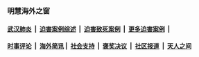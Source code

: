 
### 明慧海外之窗

####  [武汉肺炎](indexes/365.md?t=04030800) &nbsp;|&nbsp;  [迫害案例综述](indexes/328.md?t=04030800) &nbsp;|&nbsp; [迫害致死案例](indexes/277.md?t=04030800)  &nbsp;|&nbsp; [更多迫害案例](indexes/81.md?t=04030800)  &nbsp;|&nbsp; 
####  [时事评论](indexes/19.md?t=04030800) &nbsp;|&nbsp; [海外简讯](indexes/245.md?t=04030800)&nbsp;|&nbsp;  [社会支持](indexes/140.md?t=04030800) &nbsp;|&nbsp; [褒奖决议](indexes/282.md?t=04030800) &nbsp;|&nbsp; [社区报道](indexes/91.md?t=04030800)  &nbsp;|&nbsp; [天人之间](indexes/78.md?t=04030800) 


